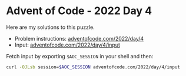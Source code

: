 # Advent of Code - 2022 Day 4
Here are my solutions to this puzzle.

* Problem instructions: [adventofcode.com/2022/day/4](https://adventofcode.com/2022/day/4)
* Input: [adventofcode.com/2022/day/4/input](https://adventofcode.com/2022/day/4/input)

Fetch input by exporting `$AOC_SESSION` in your shell and then:
```bash
curl -OJLsb session=$AOC_SESSION adventofcode.com/2022/day/4/input
```

